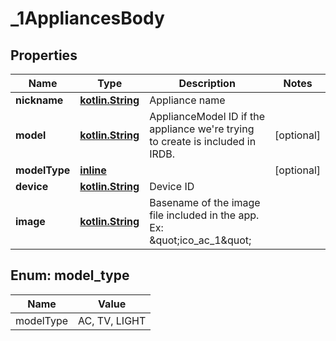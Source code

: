 # _1AppliancesBody

## Properties
Name | Type | Description | Notes
------------ | ------------- | ------------- | -------------
**nickname** | [**kotlin.String**](.md) | Appliance name | 
**model** | [**kotlin.String**](.md) | ApplianceModel ID if the appliance we&#x27;re trying to create is included in IRDB. |  [optional]
**modelType** | [**inline**](#ModelTypeEnum) |  |  [optional]
**device** | [**kotlin.String**](.md) | Device ID | 
**image** | [**kotlin.String**](.md) | Basename of the image file included in the app. Ex: \&quot;ico_ac_1\&quot;  | 

<a name="ModelTypeEnum"></a>
## Enum: model_type
Name | Value
---- | -----
modelType | AC, TV, LIGHT
